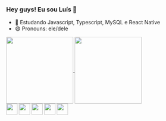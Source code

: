 ### Hey guys! Eu sou Luís 👋

- 🌱 Estudando Javascript, Typescript, MySQL e React Native
- 😄 Pronouns: ele/dele

<a href="https://github.com/anuraghazra/github-readme-stats">
  <img align="center" height=180 src="https://github-readme-stats.vercel.app/api?username=luish87508931&show_icons=true&theme=dracula" />
</a>
<a href="https://github.com/anuraghazra/convoychat">
  <img align="center" height=180em src="https://github-readme-stats.vercel.app/api/top-langs/?username=luish87508931&layout=compact&theme=dracula" />
</a>

<div display=flex margin-top=30em gap=25em>
  <img align=center height=30em width=30em src="https://cdn.jsdelivr.net/gh/devicons/devicon/icons/javascript/javascript-original.svg" />
  <img align=center height=30em width=30em src="https://cdn.jsdelivr.net/gh/devicons/devicon/icons/typescript/typescript-original.svg" />
  <img align=center height=30em width=30em src="https://cdn.jsdelivr.net/gh/devicons/devicon/icons/nodejs/nodejs-original.svg" />
  <img align=center height=30em width=30em src="https://cdn.jsdelivr.net/gh/devicons/devicon/icons/html5/html5-original.svg" />
  <img align=center height=30em width=30em src="https://cdn.jsdelivr.net/gh/devicons/devicon/icons/css3/css3-original.svg" />
</div>
